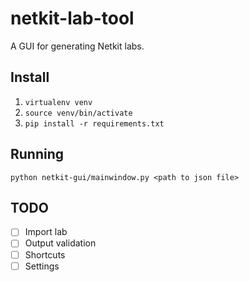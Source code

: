 # netkit-lab-tool
A GUI for generating Netkit labs.

## Install
1. `virtualenv venv`
2. `source venv/bin/activate`
3. `pip install -r requirements.txt`

## Running
`python netkit-gui/mainwindow.py <path to json file>`

## TODO
- [ ] Import lab
- [ ] Output validation
- [ ] Shortcuts
- [ ] Settings
